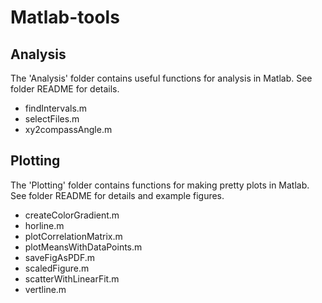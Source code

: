 # Matlab-tools

## Analysis
The 'Analysis' folder contains useful functions for analysis in Matlab. See folder README for details.
* findIntervals.m
* selectFiles.m
* xy2compassAngle.m

## Plotting
The 'Plotting' folder contains functions for making pretty plots in Matlab. See folder README for details and example figures.
* createColorGradient.m
* horline.m
* plotCorrelationMatrix.m
* plotMeansWithDataPoints.m
* saveFigAsPDF.m
* scaledFigure.m
* scatterWithLinearFit.m
* vertline.m
